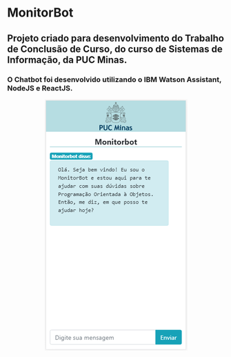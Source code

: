 # MonitorBot

## Projeto criado para desenvolvimento do Trabalho de Conclusão de Curso, do curso de Sistemas de Informação, da PUC Minas.

### O Chatbot foi desenvolvido utilizando o IBM Watson Assistant, NodeJS e ReactJS.

<p align="center">
  <img src="./pwa-chatbot.png">
</p>
